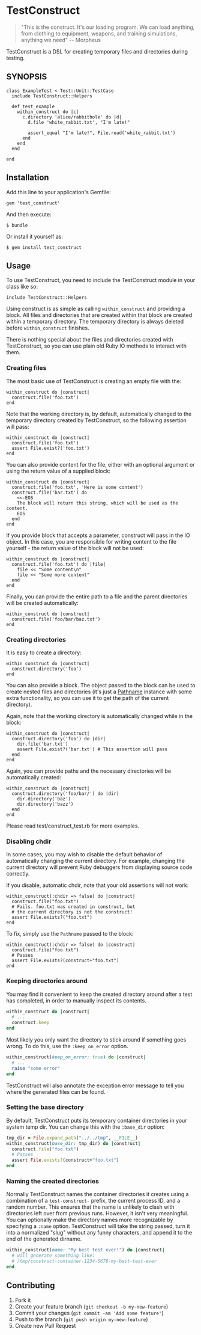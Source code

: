 # TestConstruct

> "This is the construct. It's our loading program. We can load anything, from clothing to equipment, weapons, and training simulations, anything we need" -- Morpheus

TestConstruct is a DSL for creating temporary files and directories during testing.

## SYNOPSIS

    class ExampleTest < Test::Unit::TestCase
      include TestConstruct::Helpers

      def test_example
        within_construct do |c|
          c.directory 'alice/rabbithole' do |d|
            d.file 'white_rabbit.txt', "I'm late!"

            assert_equal "I'm late!", File.read('white_rabbit.txt')
          end
        end
      end

    end

## Installation

Add this line to your application's Gemfile:

    gem 'test_construct'

And then execute:

    $ bundle

Or install it yourself as:

    $ gem install test_construct

## Usage

To use TestConstruct, you need to include the TestConstruct module in your class like so:

    include TestConstruct::Helpers

Using construct is as simple as calling `within_construct` and providing a block. All files and directories that are created within that block are created within a temporary directory. The temporary directory is always deleted before `within_construct` finishes.

There is nothing special about the files and directories created with TestConstruct, so you can use plain old Ruby IO methods to interact with them.

### Creating files

The most basic use of TestConstruct is creating an empty file with the:

    within_construct do |construct|
      construct.file('foo.txt')
    end

Note that the working directory is, by default, automatically changed to the temporary directory created by TestConstruct, so the following assertion will pass:

    within_construct do |construct|
      construct.file('foo.txt')
      assert File.exist?('foo.txt')
    end

You can also provide content for the file, either with an optional argument or using the return value of a supplied block:

    within_construct do |construct|
      construct.file('foo.txt', 'Here is some content')
      construct.file('bar.txt') do
        <<-EOS
        The block will return this string, which will be used as the content.
        EOS
      end
    end

If you provide block that accepts a parameter, construct will pass in the IO object. In this case, you are responsible for writing content to the file yourself - the return value of the block will not be used:

    within_construct do |construct|
      construct.file('foo.txt') do |file|
        file << "Some content\n"
        file << "Some more content"
      end
    end

Finally, you can provide the entire path to a file and the parent directories will be created automatically:

    within_construct do |construct|
      construct.file('foo/bar/baz.txt')
    end

### Creating directories

It is easy to create a directory:

    within_construct do |construct|
      construct.directory('foo')
    end

You can also provide a block. The object passed to the block can be used to create nested files and directories (it's just a [Pathname](http://www.ruby-doc.org/stdlib/libdoc/pathname/rdoc/index.html) instance with some extra functionality, so you can use it to get the path of the current directory).

Again, note that the working directory is automatically changed while in the block:

    within_construct do |construct|
      construct.directory('foo') do |dir|
        dir.file('bar.txt')
        assert File.exist?('bar.txt') # This assertion will pass
      end
    end

Again, you can provide paths and the necessary directories will be automatically created:


    within_construct do |construct|
      construct.directory('foo/bar/') do |dir|
        dir.directory('baz')
        dir.directory('bazz')
      end
    end

Please read test/construct_test.rb for more examples.

### Disabling chdir

In some cases, you may wish to disable the default behavior of automatically changing the current directory. For example, changing the current directory will prevent Ruby debuggers from displaying source code correctly.

If you disable, automatic chdir, note that your old assertions will not work:

```
within_construct(:chdir => false) do |construct|
  construct.file("foo.txt")
  # Fails. foo.txt was created in construct, but 
  # the current directory is not the construct!
  assert File.exists?("foo.txt")
end
```

To fix, simply use the `Pathname` passed to the block:

```
within_construct(:chdir => false) do |construct|
  construct.file("foo.txt")
  # Passes
  assert File.exists?(construct+"foo.txt")
end
```

### Keeping directories around

You may find it convenient to keep the created directory around after a test has completed, in order to manually inspect its contents.

```ruby
within_construct do |construct|
  # ...
  construct.keep
end
```

Most likely you only want the directory to stick around if something goes wrong. To do this, use the `:keep_on_error` option.

```ruby
within_construct(keep_on_error: true) do |construct|
  # ...
  raise "some error"
end
```

TestConstruct will also annotate the exception error message to tell you where the generated files can be found.

### Setting the base directory

By default, TestConstruct puts its temporary container directories in your system temp dir. You can change this with the `:base_dir` option:

```ruby
tmp_dir = File.expand_path("../../tmp", __FILE__)
within_construct(base_dir: tmp_dir) do |construct|
  construct.file("foo.txt")
  # Passes
  assert File.exists?(construct+"foo.txt")
end
```

### Naming the created directories

Normally TestConstruct names the container directories it creates using a combination of a `test-construct-` prefix, the current process ID, and a random number. This ensures that the name is unlikely to clash with directories left over from previous runs. However, it isn't very meaningful. You can optionally make the directory names more recognizable by specifying a `:name` option. TestConstruct will take the string passed, turn it into a normalized "slug" without any funny characters, and append it to the end of the generated dirname.

```ruby
within_construct(name: "My best test ever!") do |construct|
  # will generate something like:
  # /tmp/construct-container-1234-5678-my-best-test-ever
end
```

## Contributing

1. Fork it
2. Create your feature branch (`git checkout -b my-new-feature`)
3. Commit your changes (`git commit -am 'Add some feature'`)
4. Push to the branch (`git push origin my-new-feature`)
5. Create new Pull Request
